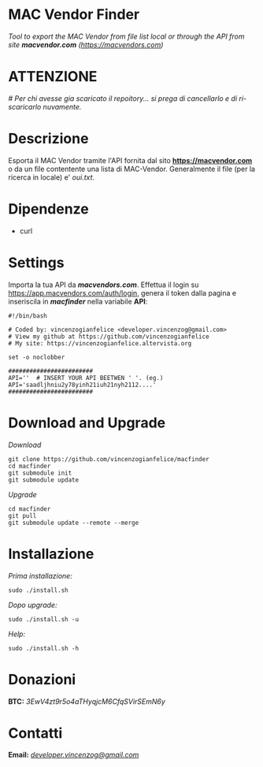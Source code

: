 # MAC Vendor Finder
*Tool to export the MAC Vendor from file list local or through the API from site **macvendor.com** (https://macvendors.com)*

# ATTENZIONE
*# Per chi avesse gia scaricato il repoitory... si prega di cancellarlo e di ri-scaricarlo nuvamente.*

# Descrizione
Esporta il MAC Vendor tramite l'API fornita dal sito **https://macvendor.com**
o da un file contentente una lista di MAC-Vendor. Generalmente il file (per la ricerca in locale) e' *oui.txt*.

# Dipendenze
- curl

# Settings

Importa la tua API da ***macvendors.com***. Effettua il login su https://app.macvendors.com/auth/login, genera il token
dalla pagina e inseriscila in ***macfinder*** nella variabile **API**:
```
#!/bin/bash

# Coded by: vincenzogianfelice <developer.vincenzog@gmail.com>
# View my github at https://github.com/vincenzogianfelice
# My site: https://vincenzogianfelice.altervista.org

set -o noclobber

########################
API=''  # INSERT YOUR API BEETWEN ' '. (eg.) API='saadljhniu2y78yinh21iuh21nyh2112....'
########################
```

# Download and Upgrade

*Download*
```
git clone https://github.com/vincenzogianfelice/macfinder
cd macfinder
git submodule init
git submodule update
```

*Upgrade*
```
cd macfinder
git pull
git submodule update --remote --merge
```

# Installazione

*Prima installazione:*
```
sudo ./install.sh
```

*Dopo upgrade:*
```
sudo ./install.sh -u
```

*Help:*
```
sudo ./install.sh -h
````

# Donazioni

**BTC:** *3EwV4zt9r5o4aTHyqjcM6CfqSVirSEmN6y*

# Contatti

**Email:** *developer.vincenzog@gmail.com*
